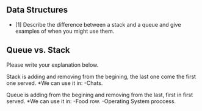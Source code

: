 ## Data Structures
* [1] Describe the difference between a stack and a queue and give examples of when you might use them.

## Queue vs. Stack
Please write your explanation below.

Stack is adding and removing from the begining, the last one come the first one served.
*We can use it in:
	-Chats.


Queue is adding from the begining and removing from the last, first in first served.
*We can use it in:
	-Food row.
	-Operating System proccess.